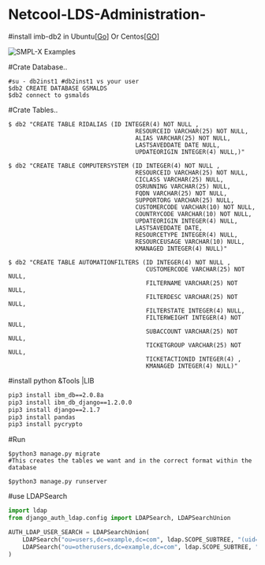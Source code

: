 # Netcool-LDS-Administration-

#install imb-db2 in Ubuntu[[Go](http://www.techienote.com/how-to-download-and-install-ibm-db2-database-on-ubuntu/)] Or Centos[[GO](https://blog.toadworld.com/2017/08/11/how-to-install-ibm-db2-developer-edition-on-centos-7-using-docker)]

![SMPL-X Examples](./images/teaser_fig.png)

#Crate Database..
```shell
#su - db2inst1 #db2inst1 vs your user
$db2 CREATE DATABASE GSMALDS
$db2 connect to gsmalds
```
#Crate Tables..

```shell
$ db2 "CREATE TABLE RIDALIAS (ID INTEGER(4) NOT NULL ,
                                    RESOURCEID VARCHAR(25) NOT NULL,
                                    ALIAS VARCHAR(25) NOT NULL,
                                    LASTSAVEDDATE DATE NULL,
                                    UPDATEORIGIN INTEGER(4) NULL,)"

```
```shell
$ db2 "CREATE TABLE COMPUTERSYSTEM (ID INTEGER(4) NOT NULL ,
                                    RESOURCEID VARCHAR(25) NOT NULL,
                                    CICLASS VARCHAR(25) NULL,
                                    OSRUNNING VARCHAR(25) NULL,
                                    FQDN VARCHAR(25) NOT NULL,
                                    SUPPORTORG VARCHAR(25) NULL,
                                    CUSTOMERCODE VARCHAR(10) NOT NULL,
                                    COUNTRYCODE VARCHAR(10) NOT NULL,
                                    UPDATEORIGIN INTEGER(4) NULL,
                                    LASTSAVEDDATE DATE,
                                    RESOURCETYPE INTEGER(4) NULL,
                                    RESOURCEUSAGE VARCHAR(10) NULL,
                                    KMANAGED INTEGER(4) NULL)"
```
```shell
$ db2 "CREATE TABLE AUTOMATIONFILTERS (ID INTEGER(4) NOT NULL ,
                                       CUSTOMERCODE VARCHAR(25) NOT NULL,
                                       FILTERNAME VARCHAR(25) NOT NULL,
                                       FILTERDESC VARCHAR(25) NOT NULL,
                                       FILTERSTATE INTEGER(4) NULL,
                                       FILTERWEIGHT INTEGER(4) NOT NULL,
                                       SUBACCOUNT VARCHAR(25) NOT NULL,
                                       TICKETGROUP VARCHAR(25) NOT NULL,
                                       TICKETACTIONID INTEGER(4) ,
                                       KMANAGED INTEGER(4) NULL)"

```

#install python &Tools |LIB

```bash
pip3 install ibm_db==2.0.8a
pip3 install ibm_db_django==1.2.0.0
pip3 install django==2.1.7
pip3 install pandas
pip3 install pycrypto
```

#Run
```shell
$python3 manage.py migrate
#This creates the tables we want and in the correct format within the database
```
```shell
$python3 manage.py runserver
```



#use LDAPSearch 
```python
import ldap
from django_auth_ldap.config import LDAPSearch, LDAPSearchUnion

AUTH_LDAP_USER_SEARCH = LDAPSearchUnion(
    LDAPSearch("ou=users,dc=example,dc=com", ldap.SCOPE_SUBTREE, "(uid=%(user)s)"),
    LDAPSearch("ou=otherusers,dc=example,dc=com", ldap.SCOPE_SUBTREE, "(uid=%(user)s)"),
)
```
